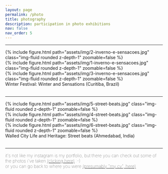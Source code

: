 ```yaml
---
layout: page
permalink: /photo
title: photography
description: participation in photo exhibitions
nav: false
nav_order: 5
---
```


<hr>

<div class="row">
    <div class="col-sm mt-3 mt-md-0">
        {% include figure.html path="assets/img/2-inverno-e-sensacoes.jpg" class="img-fluid rounded z-depth-1" zoomable=false %}
    </div>
    <div class="col-sm mt-3 mt-md-0">
        {% include figure.html path="assets/img/1-inverno-e-sensacoes.jpg" class="img-fluid rounded z-depth-1" zoomable=false %}
    </div>
    <div class="col-sm mt-3 mt-md-0">
        {% include figure.html path="assets/img/3-inverno-e-sensacoes.jpg" class="img-fluid rounded z-depth-1" zoomable=false %}
    </div>
</div>
<div class="caption text-left">
    Winter Festival: Winter and Sensations (Curitiba, Brazil)
</div>
<br>
<hr>


<div class="row">
    <div class="col-sm mt-3 mt-md-0">
        {% include figure.html path="assets/img/5-street-beats.jpg" class="img-fluid rounded z-depth-1" zoomable=false %}
    </div>
    <div class="col-sm mt-3 mt-md-0">
        {% include figure.html path="assets/img/4-street-beats.jpg" class="img-fluid rounded z-depth-1" zoomable=false %}
    </div>
    <div class="col-sm mt-3 mt-md-0">
        {% include figure.html path="assets/img/6-street-beats.jpg" class="img-fluid rounded z-depth-1" zoomable=false %}
    </div>
</div>
<div class="caption text-left">
    Walled City Life and Heritage: Street beats (Ahmedabad, India)
</div>
<br>

<hr>
<p> <span style="font-size:14px;font-weight:lighter">it's not like my instagram is my portfolio, but there you can check out some of the photos i've taken <a href="https://instagram.com/{{ site.instagram_id }}">(clicking here)</a> :-) <br> or you can go back to where you were <a href="/cv"> (presumably "my cv", here)</a>
